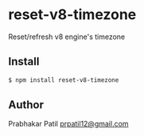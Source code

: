 # reset-v8-timezone

Reset/refresh v8 engine's timezone

## Install

```bash
$ npm install reset-v8-timezone
```

## Author

Prabhakar Patil <prpatil12@gmail.com>
